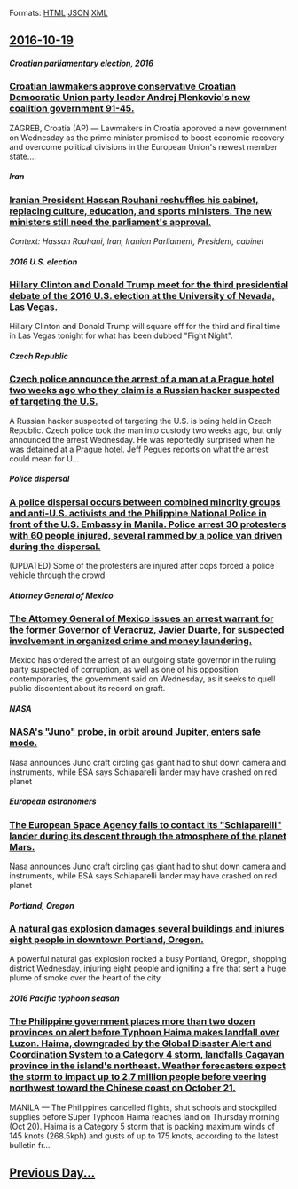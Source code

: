 
Formats: [HTML](2016/10/19/index.html)  [JSON](2016/10/19/index.json)  [XML](2016/10/19/index.xml)  

## [2016-10-19](/news/2016/10/19/index.md)

##### Croatian parliamentary election, 2016
### [Croatian lawmakers approve conservative Croatian Democratic Union party leader Andrej Plenkovic's new coalition government 91-45. ](/news/2016/10/19/croatian-lawmakers-approve-conservative-croatian-democratic-union-party-leader-andrej-plenkovia-s-new-coalition-government-91a45.md)
ZAGREB, Croatia (AP) — Lawmakers in Croatia approved a new government on Wednesday as the prime minister promised to boost economic recovery and overcome political divisions in the European Union&#039;s newest member state.…

##### Iran
### [Iranian President Hassan Rouhani reshuffles his cabinet, replacing culture, education, and sports ministers. The new ministers still need the parliament's approval. ](/news/2016/10/19/iranian-president-hassan-rouhani-reshuffles-his-cabinet-replacing-culture-education-and-sports-ministers-the-new-ministers-still-need-th.md)
_Context: Hassan Rouhani, Iran, Iranian Parliament, President, cabinet_

##### 2016 U.S. election
### [Hillary Clinton and Donald Trump meet for the third presidential debate of the 2016 U.S. election at the University of Nevada, Las Vegas. ](/news/2016/10/19/hillary-clinton-and-donald-trump-meet-for-the-third-presidential-debate-of-the-2016-u-s-election-at-the-university-of-nevada-las-vegas.md)
Hillary Clinton and Donald Trump will square off for the third and final time in Las Vegas tonight for what has been dubbed &quot;Fight Night&quot;.

##### Czech Republic
### [Czech police announce the arrest of a man at a Prague hotel two weeks ago who they claim is a Russian hacker suspected of targeting the U.S. ](/news/2016/10/19/czech-police-announce-the-arrest-of-a-man-at-a-prague-hotel-two-weeks-ago-who-they-claim-is-a-russian-hacker-suspected-of-targeting-the-u-s.md)
A Russian hacker suspected of targeting the U.S. is being held in Czech Republic. Czech police took the man into custody two weeks ago, but only announced the arrest Wednesday. He was reportedly surprised when he was detained at a Prague hotel. Jeff Pegues reports on what the arrest could mean for U...

##### Police dispersal
### [A police dispersal occurs between combined minority groups and anti-U.S. activists and the Philippine National Police in front of the U.S. Embassy in Manila. Police arrest 30 protesters with 60 people injured, several rammed by a police van driven during the dispersal. ](/news/2016/10/19/a-police-dispersal-occurs-between-combined-minority-groups-and-anti-u-s-activists-and-the-philippine-national-police-in-front-of-the-u-s-e.md)
(UPDATED) Some of the protesters are injured after cops forced a police vehicle through the crowd

##### Attorney General of Mexico
### [The Attorney General of Mexico issues an arrest warrant for the former Governor of Veracruz, Javier Duarte, for suspected involvement in organized crime and money laundering. ](/news/2016/10/19/the-attorney-general-of-mexico-issues-an-arrest-warrant-for-the-former-governor-of-veracruz-javier-duarte-for-suspected-involvement-in-org.md)
Mexico has ordered the arrest of an outgoing state governor in the ruling party suspected of corruption, as well as one of his opposition contemporaries, the government said on Wednesday, as it seeks to quell public discontent about its record on graft.

##### NASA
### [NASA's "Juno" probe, in orbit around Jupiter, enters safe mode. ](/news/2016/10/19/nasa-s-juno-probe-in-orbit-around-jupiter-enters-safe-mode.md)
Nasa announces Juno craft circling gas giant had to shut down camera and instruments, while ESA says Schiaparelli lander may have crashed on red planet

##### European astronomers
### [The European Space Agency fails to contact its "Schiaparelli" lander during its descent through the atmosphere of the planet Mars. ](/news/2016/10/19/the-european-space-agency-fails-to-contact-its-schiaparelli-lander-during-its-descent-through-the-atmosphere-of-the-planet-mars.md)
Nasa announces Juno craft circling gas giant had to shut down camera and instruments, while ESA says Schiaparelli lander may have crashed on red planet

##### Portland, Oregon
### [A natural gas explosion damages several buildings and injures eight people in downtown Portland, Oregon. ](/news/2016/10/19/a-natural-gas-explosion-damages-several-buildings-and-injures-eight-people-in-downtown-portland-oregon.md)
A powerful natural gas explosion rocked a busy Portland, Oregon, shopping district Wednesday, injuring eight people and igniting a fire that sent a huge plume of smoke over the heart of the city.

##### 2016 Pacific typhoon season
### [The Philippine government places more than two dozen provinces on alert before Typhoon Haima makes landfall over Luzon. Haima, downgraded by the Global Disaster Alert and Coordination System to a Category 4 storm, landfalls Cagayan province in the island's northeast. Weather forecasters expect the storm to impact up to 2.7 million people before veering northwest toward the Chinese coast on October 21. ](/news/2016/10/19/the-philippine-government-places-more-than-two-dozen-provinces-on-alert-before-typhoon-haima-makes-landfall-over-luzon-haima-downgraded-by.md)
MANILA — The Philippines cancelled flights, shut schools and stockpiled supplies before Super Typhoon Haima reaches land on Thursday morning (Oct 20). Haima is a Category 5 storm that is packing maximum winds of 145 knots (268.5kph) and gusts of up to 175 knots, according to the latest bulletin fr...

## [Previous Day...](/news/2016/10/18/index.md)

